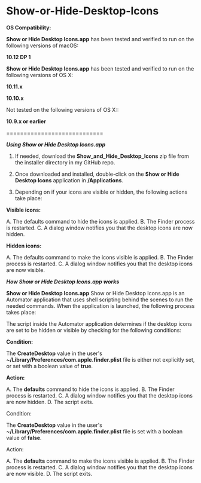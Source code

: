 Show-or-Hide-Desktop-Icons
============================

**OS Compatibility:**

**Show or Hide Desktop Icons.app** has been tested and verified to run on the following versions of macOS:

**10.12 DP 1**

**Show or Hide Desktop Icons.app** has been tested and verified to run on the following versions of OS X:

**10.11.x**

**10.10.x**


Not tested on the following versions of OS X::

**10.9.x or earlier**

============================

***Using Show or Hide Desktop Icons.app***


1. If needed, download the **Show_and_Hide_Desktop_Icons** zip file from the installer directory in my GitHub repo.

2. Once downloaded and installed, double-click on the **Show or Hide Desktop Icons** application in **/Applications**.

3. Depending on if your icons are visible or hidden, the following actions take place:

**Visible icons:**

A. The defaults command to hide the icons is applied.
B. The Finder process is restarted.
C. A dialog window notifies you that the desktop icons are now hidden.


**Hidden icons:**

A. The defaults command to make the icons visible is applied.
B. The Finder process is restarted.
C. A dialog window notifies you that the desktop icons are now visible.


***How Show or Hide Desktop Icons.app works***


**Show or Hide Desktop Icons.app** Show or Hide Desktop Icons.app is an Automator application that uses shell scripting behind the scenes to run the needed commands. When the application is launched, the following process takes place:

The script inside the Automator application determines if the desktop icons are set to be hidden or visible by checking for the following conditions:

**Condition:**

The **CreateDesktop** value in the user's **~/Library/Preferences/com.apple.finder.plist** file is either not explicitly set, or set with a boolean value of **true**.

**Action:** 

A. The **defaults** command to hide the icons is applied.
B. The Finder process is restarted.
C. A dialog window notifies you that the desktop icons are now hidden.
D. The script exits.

Condition: 

The **CreateDesktop** value in the user's **~/Library/Preferences/com.apple.finder.plist** file is set with a boolean value of **false**.

Action:

A. The **defaults** command to make the icons visible is applied.
B. The Finder process is restarted.
C. A dialog window notifies you that the desktop icons are now visible.
D. The script exits.

